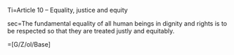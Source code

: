 Ti=Article 10 – Equality, justice and equity 

sec=The fundamental equality of all human beings in dignity and rights is to be respected so that they are treated justly and equitably. 

=[G/Z/ol/Base]
